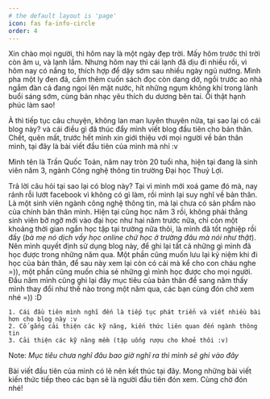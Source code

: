 ```yaml
---
# the default layout is 'page'
icon: fas fa-info-circle
order: 4
---
```


Xin chào mọi người, thì hôm nay là một ngày đẹp trời. Mấy hôm trước thì trời còn âm u, và lạnh lắm. Nhưng hôm nay thì cái lạnh đã dịu đi nhiều rồi, vì hôm nay có nắng to, thích hợp để dậy sớm sau nhiều ngày ngủ nướng. Mình pha một ly đen đá, cầm thêm cuốn sách đọc còn dang dở, ngồi trước ao nhà ngắm đàn cá đang ngoi lên mặt nước, hít những ngụm không khí trong lành buổi sáng sớm, cùng bản nhạc yêu thích du dương bên tai. Ôi thật hạnh phúc làm sao!

À thì tiếp tục câu chuyện, không lan man luyên thuyên nữa, tại sao lại có cái blog này? và cái điều gì đã thúc đẩy mình viết blog đầu tiên cho bản thân. Chết, quên mất, trước hết mình xin giới thiệu với mọi người về bản thân mình, tại đây là bài viết đầu tiên của mình mà nhỉ :v  

Mình tên là Trần Quốc Toản, năm nay tròn 20 tuổi nha, hiện tại đang là sinh viên năm 3, ngành Công nghệ thông tin trường Đại học Thuỷ Lợi.

Trả lời câu hỏi tại sao lại có blog này? Tại vì mình mới xoá game đó mà, nay rảnh rỗi lướt facebook vì không có gì làm, rồi mình lại suy nghĩ về bản thân. Là một sinh viên ngành công nghệ thông tin, mà lại chưa có sản phẩm nào của chính bản thân mình. Hiện tại cũng học năm 3 rồi, không phải thằng sinh viên bỡ ngỡ mới vào đại học như hai năm trước nữa, chỉ còn một khoảng thời gian ngắn học tập tại trường nữa thôi, là mình đã tốt nghiệp rồi đấy (_bà mẹ nó dịch vầy học online chứ học ở trường đâu mà nói như thật_).
Nên mình quyết định sử dụng blog này, để ghi lại tất cả những gì mình đã học được trong những năm qua. Một phần cũng muốn lưu lại kỷ niệm khi đi học của bản thân, để sau này xem lại còn có cái mà kể cho con cháu nghe =)), một phần cũng muốn chia sẻ những gì mình học được cho mọi người. Đầu năm mình cũng ghi lại đây mục tiêu của bản thân để sang năm thấy mình thay đổi như thế nào trong một năm qua, các bạn cùng đón chờ xem nhé =)) :D
    
    1. Cái đầu tiên mình nghĩ đến là tiếp tục phát triển và viết nhiều bài hơn cho blog này :v
    2. Cố gắng cải thiện các kỹ năng, kiến thức liên quan đến ngành thông tin
    3. Cải thiện các kỹ năng mềm (tập uống rượu cho khoẻ thôi :v)

Note: _Mục tiêu chưa nghĩ đâu bao giờ nghĩ ra thì mình sẽ ghi vào đây_

Bài viết đầu tiên của mình có lẽ nên kết thúc tại đây. Mong những bài viết kiến thức tiếp theo các bạn sẽ là người đầu tiên đón xem. Cùng chờ đón nhé!
